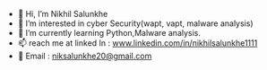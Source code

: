 - 👋 Hi, I’m Nikhil Salunkhe
- 👀 I’m interested in cyber Security(wapt, vapt, malware analysis)
- 🌱 I’m currently learning Python,Malware analysis.
- 📫 reach me at linked In : www.linkedin.com/in/nikhilsalunkhe1111
- 📧 Email : niksalunkhe20@gmail.com
